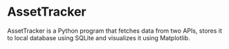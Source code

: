 # AssetTracker

AssetTracker is a Python program that fetches data from two APIs, stores it to local database using SQLite and visualizes it using Matplotlib.